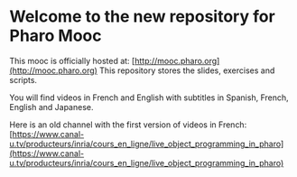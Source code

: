 # Welcome to the new repository for Pharo Mooc

This mooc is officially hosted at: [http://mooc.pharo.org](http://mooc.pharo.org)
This repository stores the slides, exercises and scripts. 

You will find videos in French and English with subtitles in Spanish, French, English and Japanese. 

Here is an old channel with the first version of videos in French: [https://www.canal-u.tv/producteurs/inria/cours_en_ligne/live_object_programming_in_pharo](https://www.canal-u.tv/producteurs/inria/cours_en_ligne/live_object_programming_in_pharo)
